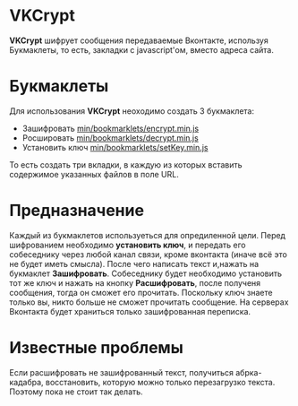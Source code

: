 VKCrypt
========

**VKCrypt** шифрует сообщения передаваемые Вконтакте, используя Букмаклеты, то есть, закладки с javascript'ом, вместо адреса сайта.

Букмаклеты
========

Для использования **VKCrypt** неоходимо создать 3 букмаклета:
- Зашифровать [min/bookmarklets/encrypt.min.js](//github.com/coderaiser/vk-crypt/raw/master/min/bookmarlkets/encrypt.min.js)
- Росшировать [min/bookmarklets/decrypt.min.js](//github.com/coderaiser/vk-crypt/raw/master/min/bookmarlkets/decrypt.min.js)
- Установить ключ [min/bookmarklets/setKey.min.js](//github.com/coderaiser/vk-crypt/raw/master/min/bookmarlkets/setKey.min.js)

То есть создать три вкладки, в каждую из которых вставить содержимое указанных файлов в поле URL.

Предназначение
========

Каждый из букмаклетов используеться для опредиленной цели. Перед шифрованием необходимо **установить ключ**, и передать
его собеседнику через любой канал связи, кроме вконтакта (иначе всё это не будет иметь смысла).
После чего написать текст и,нажать на букмаклет **Зашифровать**.
Собеседнику будет необходимо установить тот же ключ и нажать на кнопку **Расшифровать**,
после полученя сообщения, тогда он сможет его прочитать. Поскольку ключ знаете только вы, никто больше не сможет прочитать сообщение.
На серверах Вконтакта будет храниться только зашифрованная переписка.

Известные проблемы
========
Если расшифровать не зашифрованный текст, получиться абрка-кадабра, восстановить,
которую можно только перезагрузко текста. Поэтому пока не стоит так делать.